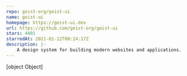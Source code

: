 ```yaml
---
repo: geist-org/geist-ui
name: geist-ui
homepage: https://geist-ui.dev
url: https://github.com/geist-org/geist-ui
stars: 4401
starredAt: 2021-01-12T00:24:17Z
description: |-
    A design system for building modern websites and applications.
---
```


[object Object]
